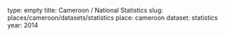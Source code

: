 type: empty
title: Cameroon / National Statistics
slug: places/cameroon/datasets/statistics
place: cameroon
dataset: statistics
year: 2014
